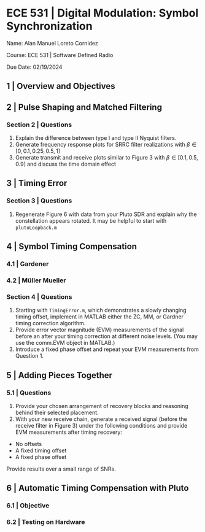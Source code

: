 # ECE 531 | Digital Modulation: Symbol Synchronization

Name: Alan Manuel Loreto Cornidez

Course: ECE 531 | Software Defined Radio

Due Date: 02/19/2024

<!-- \newpage -->
<!-- \thispagestyle{empty} \clearpage \tableofcontents \pagenumbering{roman} -->
<!-- \clearpage \pagenumbering{arabic} \setcounter{page}{1} -->

## 1 | Overview and Objectives

## 2 | Pulse Shaping and Matched Filtering

### Section 2 | Questions

1. Explain the difference between type I and type II Nyquist filters.
2. Generate frequency response plots for SRRC filter realizations with $\beta \in [0, 0.1, 0.25, 0.5, 1]$
3. Generate transmit and receive plots similar to Figure 3 with $\beta \in [0.1, 0.5, 0.9]$ and discuss the time domain effect

## 3 | Timing Error

### Section 3 | Questions

1. Regenerate Figure 6 with data from your Pluto SDR and explain why the
   constellation appears rotated. It may be helpful to start with
   `plutoLoopback.m`

## 4 | Symbol Timing Compensation

### 4.1 | Gardener

### 4.2 | Müller Mueller

### Section 4 | Questions

1. Starting with `TimingError.m`, which demonstrates a slowly changing timing
   offset, implement in MATLAB either the ZC, MM, or Gardner timing correction
   algorithm.
2. Provide error vector magnitude (EVM) measurements of the signal before an
   after your timing correction at different noise levels. (You may use the
   comm.EVM object in MATLAB.)
3. Introduce a fixed phase offset and repeat your EVM measurements from
   Question 1.

## 5 | Adding Pieces Together

### 5.1 | Questions

1. Provide your chosen arrangement of recovery blocks and reasoning behind their
   selected placement.
2. With your new receive chain, generate a received signal (before the receive
   filter in Figure 3) under the following conditions and provide EVM
   measurements after timing recovery:

- No offsets
- A fixed timing offset
- A fixed phase offset

Provide results over a small range of SNRs.

## 6 | Automatic Timing Compensation with Pluto

### 6.1 | Objective

### 6.2 | Testing on Hardware
